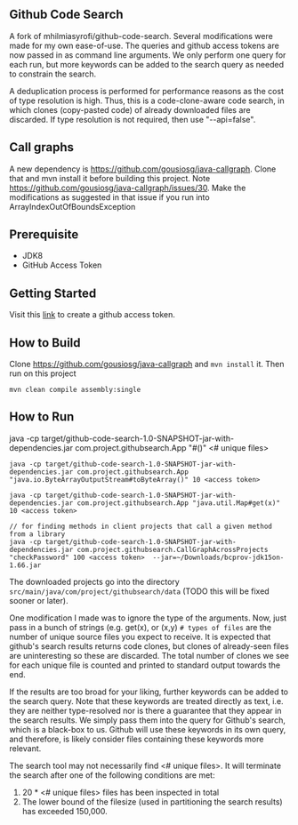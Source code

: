 ## Github Code Search
A fork of mhilmiasyrofi/github-code-search.
Several modifications were made for my own ease-of-use. 
The queries and github access tokens are now passed in as command line arguments.
We only perform one query for each run, but more keywords can be added to the search query as needed to constrain the search.

A deduplication process is performed for performance reasons as the cost of type resolution is high.
Thus, this is a code-clone-aware code search, in which clones (copy-pasted code) of already downloaded files are discarded.
If type resolution is not required, then use "--api=false".


## Call graphs

A new dependency is https://github.com/gousiosg/java-callgraph. Clone that and mvn install it before building this project.
Note https://github.com/gousiosg/java-callgraph/issues/30. Make the modifications as suggested in that issue if you run into ArrayIndexOutOfBoundsException

## Prerequisite

- JDK8
- GitHub Access Token

## Getting Started

Visit this [link](https://github.com/settings/tokens) to create a github access token. 


## How to Build

Clone https://github.com/gousiosg/java-callgraph and `mvn install` it. Then run on this project

```
mvn clean compile assembly:single

```

## How to Run

java -cp target/github-code-search-1.0-SNAPSHOT-jar-with-dependencies.jar com.project.githubsearch.App "<fully qualified class name>#<method name>()" <# unique files> <access token> <split by size>

```
java -cp target/github-code-search-1.0-SNAPSHOT-jar-with-dependencies.jar com.project.githubsearch.App "java.io.ByteArrayOutputStream#toByteArray()" 10 <access token> 

java -cp target/github-code-search-1.0-SNAPSHOT-jar-with-dependencies.jar com.project.githubsearch.App "java.util.Map#get(x)" 10 <access token> 

// for finding methods in client projects that call a given method from a library
java -cp target/github-code-search-1.0-SNAPSHOT-jar-with-dependencies.jar com.project.githubsearch.CallGraphAcrossProjects "checkPassword" 100 <access token>  --jar=~/Downloads/bcprov-jdk15on-1.66.jar
```

The downloaded projects go into the directory `src/main/java/com/project/githubsearch/data` (TODO this will be fixed sooner or later).

One modification I made was to ignore the type of the arguments. Now, just pass in a bunch of strings (e.g. get(x), or <init>(x,y)
`# types of files` are the number of unique source files you expect to receive. 
It is expected that github's search results returns code clones, 
but clones of already-seen files are uninteresting so these are discarded. The total number of clones we see for each unique file is counted and printed to standard output towards the end.

If the results are too broad for your liking, further keywords can be added to the search query. 
Note that these keywords are treated directly as text, i.e. they are neither type-resolved nor is there a guarantee that they appear in the search results. 
We simply pass them into the query for Github's search, which is a black-box to us.
Github will use these keywords in its own query, and therefore, is likely consider files containing these keywords more relevant.

The search tool may not necessarily find <# unique files>. It will terminate the search after one of the following conditions are met:
1. 20 *  <# unique files> files has been inspected in total
2. The lower bound of the filesize (used in partitioning the search results) has exceeded 150,000.
